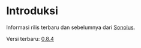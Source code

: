 # Introduksi

Informasi rilis terbaru dan sebelumnya dari [Sonolus](https://sonolus.com).

Versi terbaru: [0.8.4](./versions/0.8.4.md)
